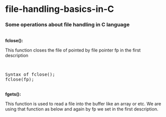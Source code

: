 # file-handling-basics-in-C
### Some operations about file handling in C language
<br>
<strong>fclose():</strong>
<br>
<p>This function closes the file of pointed by file pointer fp in the first description</p>
<br>
<pre>
Syntax of fclose();
fclose(fp);
</pre>
<br>
<strong>fgets():</strong>
<br>
<p>
    This function is used to read a file into the buffer like an array or etc. 
		We are using that function as below and again by fp we set in the first description.
</p>

